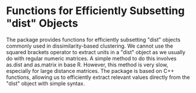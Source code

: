 # Functions for Efficiently Subsetting "dist" Objects

The package provides functions for efficiently subsetting "dist" objects commonly used in dissimilarity-based clustering. We cannot use the squared brackets operator to extract units in a "dist" object as we usually do with regular numeric matrices. A simple method to do this involves as.dist and as.matrix in base R. However, this method is very slow, especially for large distance matrices. The package is based on C++ functions, allowing us to efficiently extract relevant values directly from the "dist" object with simple syntax.
